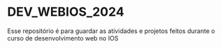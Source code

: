 # DEV_WEBIOS_2024
Esse repositório é para guardar as atividades e projetos feitos durante o curso de desenvolvimento web no IOS
